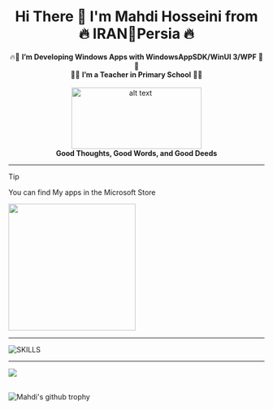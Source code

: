 <h1 align="center"> Hi There 👋 I'm Mahdi Hosseini from 🔥 IRAN🚀Persia 🔥</h1>

<p align="center">
🔥🚀 <b>I’m Developing Windows Apps with WindowsAppSDK/WinUI 3/WPF</b> 🚀🔥
<br>
🧑‍🏫 <b>I’m a Teacher in Primary School</b> 🧑‍🏫	
<br>
<br>
<img src="https://github.com/user-attachments/assets/95dc5d13-f0fb-49aa-805a-bc7cd42cf782" alt="alt text" width="256" height="121">
<br>
<b>Good Thoughts, Good Words, and Good Deeds</b>
</p>

---

> [!TIP]
> You can find My apps in the Microsoft Store
<a href="https://apps.microsoft.com/search/publisher?name=Mahdi+Hosseini&hl=en-us&gl=PL">
  <img align="center" src="https://get.microsoft.com/images/en-us%20dark.svg" width="250" />
</a>

---

![SKILLS](https://skills-icons.vercel.app/api/icons?i=androidstudio,rider,navicat,sqlite,sqlserver,bing,edge,msdos,microsoftcopilot,azure,powershell,windows,dotnet,winui,wasdk,vscode,visualstudio,stackoverflow,c,cpp,csharp,xaml,nuget,cakebuild,handycontrols,cmake,qtwidgets,arduino,raspberrypi,regex,git,gitkraken,github,kotlin,python,java,typescript,css,js,html,npm,nodejs,hexo,linux,ubuntu,debian,kali,bash,wordpress,ps,camtasia,md,telegram,chatgpt,ollama&perline=15)

---

<a href="https://github.com/ghost1372">
  <img align="center" src="https://github-readme-stats.vercel.app/api?username=ghost1372&show_icons=true&count_private=true&include_all_commits=true" />
</a>
<br>
<br>

![Mahdi's github trophy](https://github-profile-trophy.vercel.app/?username=ghost1372&row=1)
